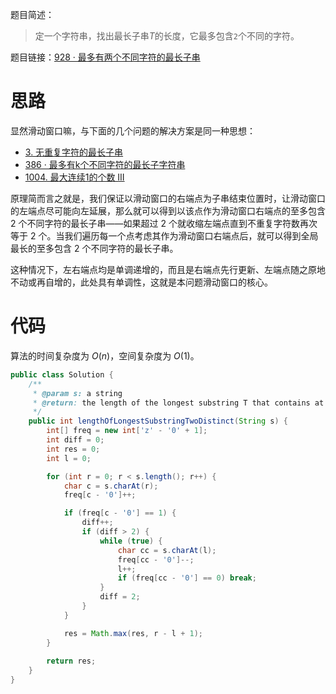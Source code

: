 题目简述：

> 定一个字符串，找出最长子串$T$的长度，它最多包含`2`个不同的字符。

题目链接：[928 · 最多有两个不同字符的最长子串](https://www.lintcode.com/problem/928/)

# 思路

显然滑动窗口嘛，与下面的几个问题的解决方案是同一种思想：

- [3. 无重复字符的最长子串](https://leetcode.cn/problems/longest-substring-without-repeating-characters/)
- [386 · 最多有k个不同字符的最长子字符串](https://www.lintcode.com/problem/386/)
- [1004. 最大连续1的个数 III](https://leetcode.cn/problems/max-consecutive-ones-iii/)

原理简而言之就是，我们保证以滑动窗口的右端点为子串结束位置时，让滑动窗口的左端点尽可能向左延展，那么就可以得到以该点作为滑动窗口右端点的至多包含 $2$ 个不同字符的最长子串——如果超过 $2$ 个就收缩左端点直到不重复字符数再次等于 $2$ 个。当我们遍历每一个点考虑其作为滑动窗口右端点后，就可以得到全局最长的至多包含 $2$ 个不同字符的最长子串。

这种情况下，左右端点均是单调递增的，而且是右端点先行更新、左端点随之原地不动或再自增的，此处具有单调性，这就是本问题滑动窗口的核心。

# 代码

算法的时间复杂度为 $O(n)$，空间复杂度为 $O(1)$。

```java
public class Solution {
    /**
     * @param s: a string
     * @return: the length of the longest substring T that contains at most 2 distinct characters
     */
    public int lengthOfLongestSubstringTwoDistinct(String s) {
        int[] freq = new int['z' - '0' + 1];
        int diff = 0;
        int res = 0;
        int l = 0;

        for (int r = 0; r < s.length(); r++) {
            char c = s.charAt(r);
            freq[c - '0']++;

            if (freq[c - '0'] == 1) {
                diff++;
                if (diff > 2) {
                    while (true) {
                        char cc = s.charAt(l);
                        freq[cc - '0']--;
                        l++;
                        if (freq[cc - '0'] == 0) break;
                    }
                    diff = 2;
                }
            }

            res = Math.max(res, r - l + 1);
        }
        
        return res;
    }
}
```